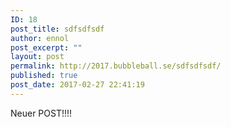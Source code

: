 ```yaml
---
ID: 18
post_title: sdfsdfsdf
author: ennol
post_excerpt: ""
layout: post
permalink: http://2017.bubbleball.se/sdfsdfsdf/
published: true
post_date: 2017-02-27 22:41:19
---
```

Neuer POST!!!!